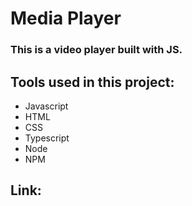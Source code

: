 # Media Player

### This is a video player built with JS.

## Tools used in this project:

- Javascript
- HTML
- CSS
- Typescript
- Node
- NPM

## Link:

